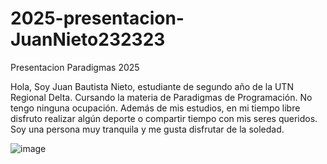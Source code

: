 # 2025-presentacion-JuanNieto232323


Presentacion Paradigmas 2025

Hola, Soy Juan Bautista Nieto, estudiante de segundo año de la UTN Regional Delta. Cursando la materia de Paradigmas de Programación. No tengo ninguna ocupación. Además de mis estudios, en mi tiempo libre disfruto realizar algún deporte o compartir tiempo con mis seres queridos. Soy una persona muy tranquila y me gusta disfrutar de la soledad.

![image](https://github.com/user-attachments/assets/1293b5dd-da64-4fc7-8bb1-44b2a5ec428b)
